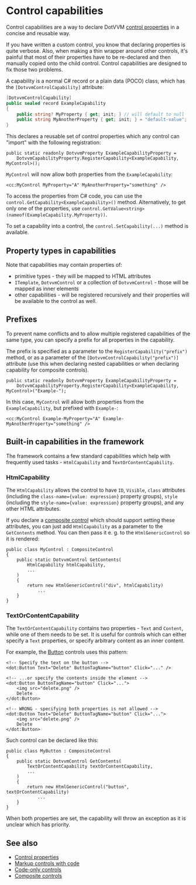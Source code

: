 # Control capabilities

Control capabilities are a way to declare DotVVM [control properties](control-properties) in a concise and reusable way. 

If you have written a custom control, you know that declaring properties is quite verbose. Also, when making a thin wrapper around other controls, it's painful that most of their properties have to be re-declared and then manually copied onto the child control. Control capabilities are designed to fix those two problems.

A capability is a normal C# record or a plain data (POCO) class, which has the `[DotvvmControlCapability]` attribute:

```csharp
[DotvvmControlCapability]
public sealed record ExampleCapability
{
    public string? MyProperty { get; init; } // will default to null
    public string MyAnotherProperty { get; init; } = "default-value";
}
```

This declares a reusable set of control properties which any control can "import" with the following registration:

```CSHARP
public static readonly DotvvmProperty ExampleCapabilityProperty =
    DotvvmCapabilityProperty.RegisterCapability<ExampleCapability, MyControl>();
```

`MyControl` will now allow both properties from the `ExampleCapability`: 

```DOTHTML
<cc:MyControl MyProperty="A" MyAnotherProperty="something" />
``` 

To access the properties from C# code, you can use the `control.GetCapability<ExampleCapability>()` method. Alternatively, to get only one of the properties, use `control.GetValue<string>(nameof(ExampleCapability.MyProperty))`. 

To set a capability into a control, the `control.SetCapability(...)` method is available.

## Property types in capabilities

Note that capabilities may contain properties of:

* primitive types - they will be mapped to HTML attributes
* `ITemplate`, `DotvvmControl` or a collection of `DotvvmControl` - those will be mapped as inner elements
* other capabilities - will be registered recursively and their properties will be available to the control as well.

## Prefixes

To prevent name conflicts and to allow multiple registered capabilities of the same type, you can specify a prefix for all properties in the capability. 

The prefix is specified as a parameter to the `RegisterCapability("prefix")` method, or as a parameter of the `[DotvvmControlCapability("prefix")]` attribute (use this when declaring nested capabilities or when declaring capability for composite controls).

```CSHARP
public static readonly DotvvmProperty ExampleCapabilityProperty =
    DotvvmCapabilityProperty.RegisterCapability<ExampleCapability, MyControl>("Example-");
```

In this case, `MyControl` will allow both properties from the `ExampleCapability`, but prefixed with `Example-`: 

```DOTHTML
<cc:MyControl Example-MyProperty="A" Example-MyAnotherProperty="something" />
``` 

## Built-in capabilities in the framework

The framework contains a few standard capabilities which help with frequently used tasks - `HtmlCapability` and `TextOrContentCapability`.

### HtmlCapability

The `HtmlCapability` allows the control to have `ID`, `Visible`, `class` attributes (including the `class-name={value: expression}` property groups), `style` (including the `style-name={value: expression}` property groups), and any other HTML attributes.

If you declare a [composite control](composite-controls) which should support setting these attributes, you can just add `HtmlCapability` as a parameter to the `GetContents` method. You can then pass it e. g. to the `HtmlGenericControl` so it is rendered:

```CSHARP
public class MyControl : CompositeControl
{
    public static DotvvmControl GetContents(
        HtmlCapability htmlCapability,
        ...
    )
    {
        return new HtmlGenericControl("div", htmlCapability) 
            ...
    }
}
```

### TextOrContentCapability

The `TextOrContentCapability` contains two properties - `Text` and `Content`, while one of them needs to be set. It is useful for controls which can either specify a `Text` properties, or specify arbitrary content as an inner content.

For example, the [Button](~/controls/builtin/Button) controls uses this pattern:

```DOTHTML
<!-- Specify the text on the button -->
<dot:Button Text="Delete" ButtonTagName="button" Click="..." />

<!-- ...or specify the contents inside the element -->
<dot:Button ButtonTagName="button" Click="...">
    <img src="delete.png" /> 
    Delete
</dot:Button>

<!-- WRONG - specifying both properties is not allowed -->
<dot:Button Text="Delete" ButtonTagName="button" Click="...">
    <img src="delete.png" /> 
    Delete
</dot:Button>
```

Such control can be declared like this:

```CSHARP
public class MyButton : CompositeControl
{
    public static DotvvmControl GetContents(
        TextOrContentCapability textOrContentCapability,
        ... 
    )
    {
        return new HtmlGenericControl("button", textOrContentCapability)
            ...
    }
}
```

When both properties are set, the capability will throw an exception as it is unclear which has priority.

## See also

* [Control properties](control-properties)
* [Markup controls with code](markup-controls-with-code)
* [Code-only controls](code-only-controls)
* [Composite controls](composite-controls)